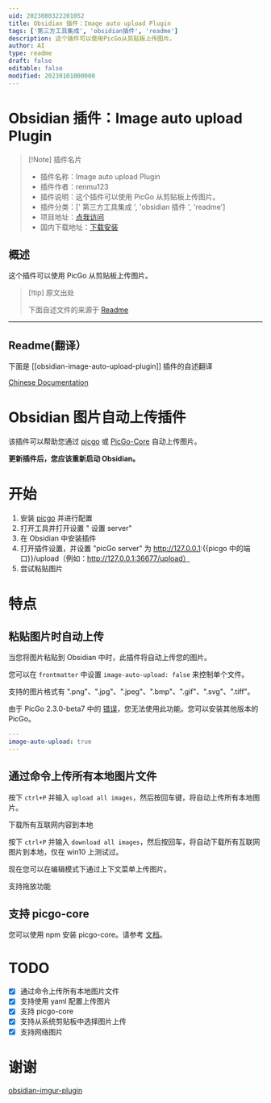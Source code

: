 ```yaml
---
uid: 2023080322201052
title: Obsidian 插件：Image auto upload Plugin
tags: ['第三方工具集成', 'obsidian插件', 'readme']
description: 这个插件可以使用PicGo从剪贴板上传图片。
author: AI
type: readme
draft: false
editable: false
modified: 20230101000000
---
```


# Obsidian 插件：Image auto upload Plugin

> [!Note] 插件名片
> - 插件名称：Image auto upload Plugin
> - 插件作者：renmu123
> - 插件说明：这个插件可以使用 PicGo 从剪贴板上传图片。
> - 插件分类：[' 第三方工具集成 ', 'obsidian 插件 ', 'readme']
> - 项目地址：[点我访问](https://github.com/renmu123/obsidian-image-auto-upload-plugin)
> - 国内下载地址：[下载安装](https://pkmer.cn/products/plugin/pluginMarket/?obsidian-image-auto-upload-plugin)

## 概述

这个插件可以使用 PicGo 从剪贴板上传图片。

> [!tip] 原文出处
>
>下面自述文件的来源于 [Readme](https://ghproxy.net/https://raw.githubusercontent.com/renmu123/obsidian-image-auto-upload-plugin/master/README.md)
>

---

## Readme(翻译）

下面是 [[obsidian-image-auto-upload-plugin]] 插件的自述翻译

[Chinese Documentation](readme-zh.md)

# Obsidian 图片自动上传插件

该插件可以帮助您通过 [picgo](https://github.com/Molunerfinn/PicGo) 或 [PicGo-Core](https://picgo.github.io/PicGo-Core-Doc/) 自动上传图片。

**更新插件后，您应该重新启动 Obsidian。**

# 开始

1. 安装 [picgo](https://github.com/Molunerfinn/PicGo) 并进行配置
2. 打开工具并打开设置 " 设置 server"
3. 在 Obsidian 中安装插件
4. 打开插件设置，并设置 "picGo server" 为 <http://127.0.0.1>:{{picgo 中的端口}}/upload（例如：<http://127.0.0.1:36677/upload）>
5. 尝试粘贴图片

# 特点

## 粘贴图片时自动上传

当您将图片粘贴到 Obsidian 中时，此插件将自动上传您的图片。

您可以在 `frontmatter` 中设置 `image-auto-upload: false` 来控制单个文件。

支持的图片格式有 ".png"、".jpg"、".jpeg"、".bmp"、".gif"、".svg"、".tiff"。

由于 PicGo 2.3.0-beta7 中的 [错误](https://github.com/renmu123/obsidian-image-auto-upload-plugin/issues/2)，您无法使用此功能。您可以安装其他版本的 PicGo。

```yaml
---
image-auto-upload: true
---
```

## 通过命令上传所有本地图片文件

按下 `ctrl+P` 并输入 `upload all images`，然后按回车键，将自动上传所有本地图片。

下载所有互联网内容到本地

按下 `ctrl+P` 并输入 `download all images`，然后按回车，将自动下载所有互联网图片到本地，仅在 win10 上测试过。

现在您可以在编辑模式下通过上下文菜单上传图片。

支持拖放功能

## 支持 picgo-core

您可以使用 npm 安装 picgo-core。请参考 [文档](https://picgo.github.io/PicGo-Core-Doc/)。

# TODO

- [x] 通过命令上传所有本地图片文件
- [x] 支持使用 yaml 配置上传图片
- [x] 支持 picgo-core
- [x] 支持从系统剪贴板中选择图片上传
- [x] 支持网络图片

# 谢谢

[obsidian-imgur-plugin](https://github.com/gavvvr/obsidian-imgur-plugin)
